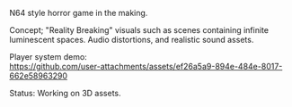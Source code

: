 N64 style horror game in the making.

Concept; "Reality Breaking" visuals such as scenes containing infinite luminescent spaces. Audio distortions, and realistic sound assets.

Player system demo:\
https://github.com/user-attachments/assets/ef26a5a9-894e-484e-8017-662e58963290

Status:
Working on 3D assets.